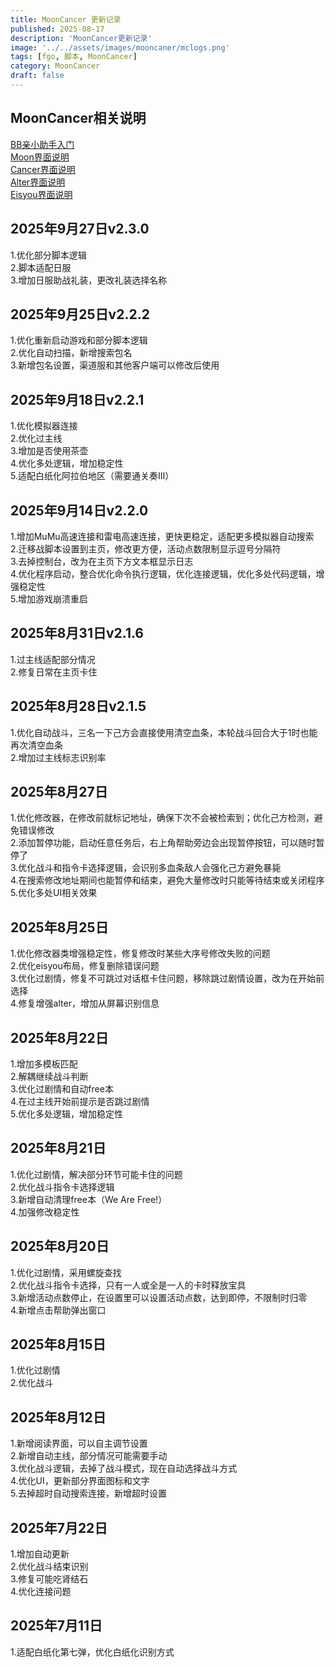 ```yaml
---
title: MoonCancer 更新记录
published: 2025-08-17
description: 'MoonCancer更新记录'
image: '../../assets/images/mooncaner/mclogs.png'
tags: [fgo, 脚本, MoonCancer]
category: MoonCancer
draft: false
---
```

## MoonCancer相关说明
[BB亲小助手入门](../mooncancer0)<br>
[Moon界面说明](../mooncancer1)<br>
[Cancer界面说明](../mooncancer2)<br>
[Alter界面说明](../mooncancer3)<br>
[Eisyou界面说明](../mooncancer4)<br>
## 2025年9月27日v2.3.0
1.优化部分脚本逻辑<br>
2.脚本适配日服<br>
3.增加日服助战礼装，更改礼装选择名称<br>
## 2025年9月25日v2.2.2
1.优化重新启动游戏和部分脚本逻辑<br>
2.优化自动扫描，新增搜索包名<br>
3.新增包名设置，渠道服和其他客户端可以修改后使用<br>
## 2025年9月18日v2.2.1
1.优化模拟器连接<br>
2.优化过主线<br>
3.增加是否使用茶壶<br>
4.优化多处逻辑，增加稳定性<br>
5.适配白纸化阿拉伯地区（需要通关奏Ⅲ）
## 2025年9月14日v2.2.0
1.增加MuMu高速连接和雷电高速连接，更快更稳定，适配更多模拟器自动搜索<br>
2.迁移战脚本设置到主页，修改更方便，活动点数限制显示逗号分隔符<br>
3.去掉控制台，改为在主页下方文本框显示日志<br>
4.优化程序启动，整合优化命令执行逻辑，优化连接逻辑，优化多处代码逻辑，增强稳定性<br>
5.增加游戏崩溃重启<br>
## 2025年8月31日v2.1.6
1.过主线适配部分情况<br>
2.修复日常在主页卡住
## 2025年8月28日v2.1.5
1.优化自动战斗，三名一下己方会直接使用清空血条，本轮战斗回合大于1时也能再次清空血条<br>
2.增加过主线标志识别率
## 2025年8月27日
1.优化修改器，在修改前就标记地址，确保下次不会被检索到；优化己方检测，避免错误修改<br>
2.添加暂停功能，启动任意任务后，右上角帮助旁边会出现暂停按钮，可以随时暂停了<br>
3.优化战斗和指令卡选择逻辑，会识别多血条敌人会强化己方避免暴毙<br>
4.在搜索修改地址期间也能暂停和结束，避免大量修改时只能等待结束或关闭程序<br>
5.优化多处UI相关效果<br>
## 2025年8月25日
1.优化修改器类增强稳定性，修复修改时某些大序号修改失败的问题<br>
2.优化eisyou布局，修复删除错误问题<br>
3.优化过剧情，修复不可跳过对话框卡住问题，移除跳过剧情设置，改为在开始前选择<br>
4.修复增强alter，增加从屏幕识别信息<br>
## 2025年8月22日
1.增加多模板匹配<br>
2.解耦继续战斗判断<br>
3.优化过剧情和自动free本<br>
4.在过主线开始前提示是否跳过剧情<br>
5.优化多处逻辑，增加稳定性
## 2025年8月21日
1.优化过剧情，解决部分环节可能卡住的问题<br>
2.优化战斗指令卡选择逻辑<br>
3.新增自动清理free本（We Are Free!）<br>
4.加强修改稳定性<br>
## 2025年8月20日
1.优化过剧情，采用螺旋查找<br>
2.优化战斗指令卡选择，只有一人或全是一人的卡时释放宝具<br>
3.新增活动点数停止，在设置里可以设置活动点数，达到即停，不限制时归零<br>
4.新增点击帮助弹出窗口<br>
## 2025年8月15日
1.优化过剧情<br>
2.优化战斗<br>
## 2025年8月12日
1.新增阅读界面，可以自主调节设置<br>
2.新增自动主线，部分情况可能需要手动<br>
3.优化战斗逻辑，去掉了战斗模式，现在自动选择战斗方式<br>
4.优化UI，更新部分界面图标和文字<br>
5.去掉超时自动搜索连接，新增超时设置<br>
## 2025年7月22日
1.增加自动更新<br>
2.优化战斗结束识别<br>
3.修复可能吃肾结石<br>
4.优化连接问题<br>
## 2025年7月11日
1.适配白纸化第七弹，优化白纸化识别方式<br>











